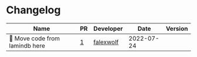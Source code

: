 # Changelog

<!-- prettier-ignore -->
Name | PR | Developer | Date | Version
--- | --- | --- | --- | ---
🚚 Move code from lamindb here | [1](https://github.com/laminlabs/lndb-cli/pull/1) | [falexwolf](https://github.com/falexwolf) | 2022-07-24 |
